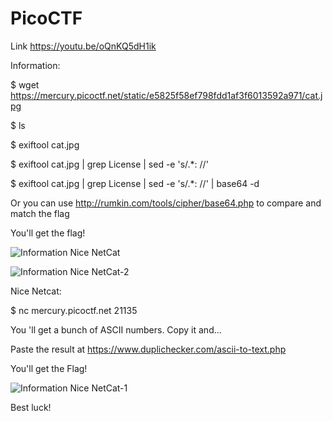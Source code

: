 # PicoCTF

Link https://youtu.be/oQnKQ5dH1ik

Information:

$ wget https://mercury.picoctf.net/static/e5825f58ef798fdd1af3f6013592a971/cat.jpg

$ ls

$ exiftool cat.jpg

$ exiftool cat.jpg | grep License | sed -e 's/.*: //'

$ exiftool cat.jpg | grep License | sed -e 's/.*: //' | base64 -d

Or you can use http://rumkin.com/tools/cipher/base64.php to compare and match the flag

You'll get the flag!

![Information   Nice NetCat](https://user-images.githubusercontent.com/67795345/155937483-9b6d80b6-d6a2-48b6-97e4-61b85383bfdc.jpeg)

![Information   Nice NetCat-2](https://user-images.githubusercontent.com/67795345/155937535-4a77033b-5d62-47d4-ad7e-108e5e5e826b.jpeg)




Nice Netcat:

$ nc mercury.picoctf.net 21135

You 'll get a bunch of ASCII numbers. Copy it and...

Paste the result at https://www.duplichecker.com/ascii-to-text.php

You'll get the Flag! 

![Information   Nice NetCat-1](https://user-images.githubusercontent.com/67795345/155938367-9d4c07ca-7c0e-4966-b330-4debe2fce140.jpeg)

Best luck!
